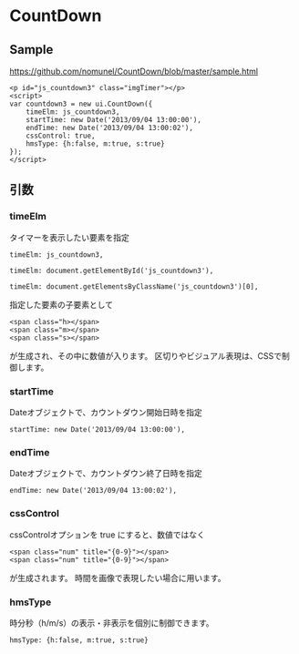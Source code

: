 CountDown
=========
## Sample
https://github.com/nomunel/CountDown/blob/master/sample.html
```
<p id="js_countdown3" class="imgTimer"></p>
<script>
var countdown3 = new ui.CountDown({
    timeElm: js_countdown3,
    startTime: new Date('2013/09/04 13:00:00'),
    endTime: new Date('2013/09/04 13:00:02'),
    cssControl: true,
    hmsType: {h:false, m:true, s:true}
});
</script>
```


## 引数

### timeElm
タイマーを表示したい要素を指定
```
timeElm: js_countdown3,
```
```
timeElm: document.getElementById('js_countdown3'),
```
```
timeElm: document.getElementsByClassName('js_countdown3')[0],
```
指定した要素の子要素として
```
<span class="h></span>
<span class="m></span>
<span class="s></span>
```
が生成され、その中に数値が入ります。
区切りやビジュアル表現は、CSSで制御します。


### startTime
Dateオブジェクトで、カウントダウン開始日時を指定
```
startTime: new Date('2013/09/04 13:00:00'),
```


### endTime
Dateオブジェクトで、カウントダウン終了日時を指定
```
endTime: new Date('2013/09/04 13:00:02'),
```


### cssControl
cssControlオプションを true にすると、数値ではなく
```
<span class="num" title="{0-9}"></span>
<span class="num" title="{0-9}"></span>
```
が生成されます。
時間を画像で表現したい場合に用います。


### hmsType
時分秒（h/m/s）の表示・非表示を個別に制御できます。
```
hmsType: {h:false, m:true, s:true}
```

